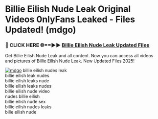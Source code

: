 # Billie Eilish Nude Leak Original Videos 0nlyFans Leaked - Files Updated! (mdgo)

<h3>🔴 CLICK HERE 🌐==►► <a href="https://tinyurl.com/52m3yx9h" rel="nofollow">Billie Eilish Nude Leak Updated Files</a></h3>

Get Billie Eilish Nude Leak and all content. Now you can access all videos and pictures of Billie Eilish Nude Leak. New Updated Files 2025!

[![mdgo](https://i.imgur.com/TnHtlc8.gif)](https://tinyurl.com/52m3yx9h)
billie eilish nudes leak<br>
billie eilish leak nudes<br>
billie eilish leaks nude<br>
billie eilish leaks nudes<br>
billie eilish nude video<br>
nudes billie eilish<br>
billie eilish nude sex<br>
billie eilish nudes leaks<br>
bilie eilish nude